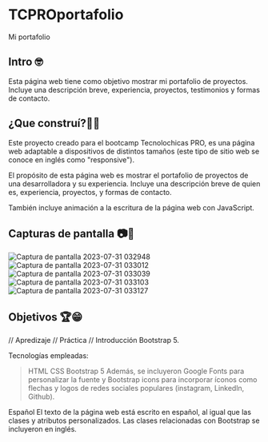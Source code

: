 # TCPROportafolio
Mi portafolio

## Intro 🤓
Esta página web tiene como objetivo mostrar mi portafolio de proyectos. 
Incluye una descripción breve, experiencia, proyectos, testimonios y formas de contacto.


## ¿Que construí?👷‍♀️
Este proyecto creado para el bootcamp Tecnolochicas PRO, es una página web adaptable a dispositivos de distintos tamaños (este tipo de sitio web se conoce en inglés como "responsive").

El propósito de esta página web es mostrar el portafolio de proyectos de una desarrolladora y su experiencia. 
Incluye una descripción breve de quien es, experiencia, proyectos, y formas de contacto.

También incluye animación a la escritura de la página web con JavaScript.


## Capturas de pantalla 📷🙈

![Captura de pantalla 2023-07-31 032948](https://github.com/Fabi-creat/TCPROporfafolio/assets/140466449/3cf0ec19-47c1-452a-bd57-27566fe319ea)
![Captura de pantalla 2023-07-31 033012](https://github.com/Fabi-creat/TCPROporfafolio/assets/140466449/f837b678-a163-4b89-b95b-7b0f54bd8d26)
![Captura de pantalla 2023-07-31 033039](https://github.com/Fabi-creat/TCPROporfafolio/assets/140466449/57434e4f-cfdc-4e60-89c8-dda2075f8ed4)
![Captura de pantalla 2023-07-31 033103](https://github.com/Fabi-creat/TCPROporfafolio/assets/140466449/98954504-1021-42a8-9ef1-802202ff9826)
![Captura de pantalla 2023-07-31 033127](https://github.com/Fabi-creat/TCPROporfafolio/assets/140466449/218ffb5c-beba-4eb4-898c-82500644e0f9)


## Objetivos 🏆😁

// Apredizaje // Práctica // Introducción Bootstrap 5.

Tecnologías empleadas:
>HTML
>CSS
>Bootstrap 5
Además, se incluyeron Google Fonts para personalizar la fuente y Bootstrap icons para incorporar íconos como flechas y logos de redes sociales populares (instagram, Linkedln, Github).

Español
El texto de la página web está escrito en español, al igual que las clases y atributos personalizados. Las clases relacionadas con Bootstrap se incluyeron en inglés.

